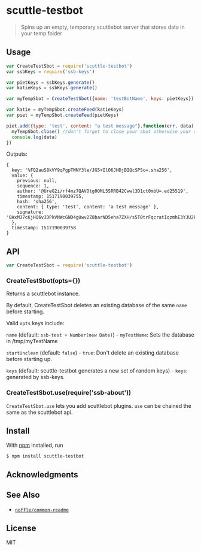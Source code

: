 # scuttle-testbot

> Spins up an empty, temporary scuttlebot server that stores data in your temp folder


## Usage

```js
var CreateTestSbot = require('scuttle-testbot')
var ssbKeys = require('ssb-keys')

var pietKeys = ssbKeys.generate()
var katieKeys = ssbKeys.generate()

var myTempSbot = CreateTestSbot({name: 'testBotName', keys: pietKeys})

var katie = myTempSbot.createFeed(katieKeys)
var piet = myTempSbot.createFeed(pietKeys)

piet.add({type: 'test', content: "a test message"},function(err, data) {
  myTempSbot.close() //don't forget to close your sbot otherwise your script will never exit. ;)
  console.log(data)
})
```

Outputs:
```
{ 
  key: '%FQ2auS8kVY9qPgpTWNY3le/JG5+IlO6JHDjBIQcSPSc=.sha256',
  value: { 
    previous: null,
    sequence: 1,
    author: '@UreG2i/rf4mz7QAVOtg0OML5SRRB42Cwwl3D1ct0mbU=.ed25519',
    timestamp: 1517190039755,
    hash: 'sha256',
    content: { type: 'test', content: 'a test message' },
    signature: '0AxMJ7cKjHQ6vJDPkVNWcGND4gUwv2Z8barND5eha7ZXH/s5T0trFqcratIqzmhE3YJU2FY61Rf1S/Za2foLCA==.sig.ed25519' 
  },
  timestamp: 1517190039758 
}
```

## API

```js
var CreateTestSbot = require('scuttle-testbot')
```

### CreateTestSbot(opts={})

Returns a scuttlebot instance.

By default, CreateTestSbot deletes an existing database of the same `name` before starting.

Valid `opts` keys include:

`name` (default: `ssb-test + Number(new Date)`) - `myTestName`: Sets the database in /tmp/myTestName 

`startUnclean` (default: `false`) - `true`: Don't delete an existing database before starting up.

`keys` (default: scuttle-testbot generates a new set of random keys) - `keys`: generated by ssb-keys.


### CreateTestSbot.use(require('ssb-about'))

`CreateTestSbot.use` lets you add scuttlebot plugins. `use` can be chained the same as the scuttlebot api.

## Install

With [npm](https://npmjs.org/) installed, run

```
$ npm install scuttle-testbot
```

## Acknowledgments


## See Also

- [`noffle/common-readme`](https://github.com/noffle/common-readme)

## License

MIT

